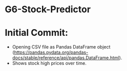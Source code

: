# G6-Stock-Predictor


# Initial Commit: 
- Opening CSV file as Pandas DataFrame object (https://pandas.pydata.org/pandas-docs/stable/reference/api/pandas.DataFrame.html).
- Shows stock high prices over time.